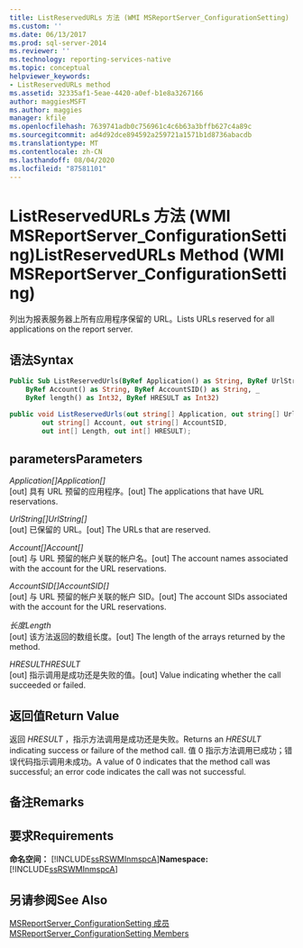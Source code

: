 ```yaml
---
title: ListReservedURLs 方法 (WMI MSReportServer_ConfigurationSetting) | Microsoft Docs
ms.custom: ''
ms.date: 06/13/2017
ms.prod: sql-server-2014
ms.reviewer: ''
ms.technology: reporting-services-native
ms.topic: conceptual
helpviewer_keywords:
- ListReservedURLs method
ms.assetid: 32335af1-5eae-4420-a0ef-b1e8a3267166
author: maggiesMSFT
ms.author: maggies
manager: kfile
ms.openlocfilehash: 7639741adb0c756961c4c6b63a3bffb627c4a89c
ms.sourcegitcommit: ad4d92dce894592a259721a1571b1d8736abacdb
ms.translationtype: MT
ms.contentlocale: zh-CN
ms.lasthandoff: 08/04/2020
ms.locfileid: "87581101"
---
```

# <a name="listreservedurls-method-wmi-msreportserver_configurationsetting"></a><span data-ttu-id="ed5c9-102">ListReservedURLs 方法 (WMI MSReportServer_ConfigurationSetting)</span><span class="sxs-lookup"><span data-stu-id="ed5c9-102">ListReservedURLs Method (WMI MSReportServer_ConfigurationSetting)</span></span>
  <span data-ttu-id="ed5c9-103">列出为报表服务器上所有应用程序保留的 URL。</span><span class="sxs-lookup"><span data-stu-id="ed5c9-103">Lists URLs reserved for all applications on the report server.</span></span>  
  
## <a name="syntax"></a><span data-ttu-id="ed5c9-104">语法</span><span class="sxs-lookup"><span data-stu-id="ed5c9-104">Syntax</span></span>  
  
```vb  
Public Sub ListReservedUrls(ByRef Application() as String, ByRef UrlString() as String, _  
    ByRef Account() as String, ByRef AccountSID() as String, _  
    ByRef length() as Int32, ByRef HRESULT as Int32)  
```  
  
```csharp  
public void ListReservedUrls(out string[] Application, out string[] UrlString,  
        out string[] Account, out string[] AccountSID,  
        out int[] Length, out int[] HRESULT);  
```  
  
## <a name="parameters"></a><span data-ttu-id="ed5c9-105">parameters</span><span class="sxs-lookup"><span data-stu-id="ed5c9-105">Parameters</span></span>  
 <span data-ttu-id="ed5c9-106">*Application[]*</span><span class="sxs-lookup"><span data-stu-id="ed5c9-106">*Application[]*</span></span>  
 <span data-ttu-id="ed5c9-107">[out] 具有 URL 预留的应用程序。</span><span class="sxs-lookup"><span data-stu-id="ed5c9-107">[out] The applications that have URL reservations.</span></span>  
  
 <span data-ttu-id="ed5c9-108">*UrlString[]*</span><span class="sxs-lookup"><span data-stu-id="ed5c9-108">*UrlString[]*</span></span>  
 <span data-ttu-id="ed5c9-109">[out] 已保留的 URL。</span><span class="sxs-lookup"><span data-stu-id="ed5c9-109">[out] The URLs that are reserved.</span></span>  
  
 <span data-ttu-id="ed5c9-110">*Account[]*</span><span class="sxs-lookup"><span data-stu-id="ed5c9-110">*Account[]*</span></span>  
 <span data-ttu-id="ed5c9-111">[out] 与 URL 预留的帐户关联的帐户名。</span><span class="sxs-lookup"><span data-stu-id="ed5c9-111">[out] The account names associated with the account for the URL reservations.</span></span>  
  
 <span data-ttu-id="ed5c9-112">*AccountSID[]*</span><span class="sxs-lookup"><span data-stu-id="ed5c9-112">*AccountSID[]*</span></span>  
 <span data-ttu-id="ed5c9-113">[out] 与 URL 预留的帐户关联的帐户 SID。</span><span class="sxs-lookup"><span data-stu-id="ed5c9-113">[out] The account SIDs associated with the account for the URL reservations.</span></span>  
  
 <span data-ttu-id="ed5c9-114">*长度*</span><span class="sxs-lookup"><span data-stu-id="ed5c9-114">*Length*</span></span>  
 <span data-ttu-id="ed5c9-115">[out] 该方法返回的数组长度。</span><span class="sxs-lookup"><span data-stu-id="ed5c9-115">[out] The length of the arrays returned by the method.</span></span>  
  
 <span data-ttu-id="ed5c9-116">*HRESULT*</span><span class="sxs-lookup"><span data-stu-id="ed5c9-116">*HRESULT*</span></span>  
 <span data-ttu-id="ed5c9-117">[out] 指示调用是成功还是失败的值。</span><span class="sxs-lookup"><span data-stu-id="ed5c9-117">[out] Value indicating whether the call succeeded or failed.</span></span>  
  
## <a name="return-value"></a><span data-ttu-id="ed5c9-118">返回值</span><span class="sxs-lookup"><span data-stu-id="ed5c9-118">Return Value</span></span>  
 <span data-ttu-id="ed5c9-119">返回 *HRESULT* ，指示方法调用是成功还是失败。</span><span class="sxs-lookup"><span data-stu-id="ed5c9-119">Returns an *HRESULT* indicating success or failure of the method call.</span></span> <span data-ttu-id="ed5c9-120">值 0 指示方法调用已成功；错误代码指示调用未成功。</span><span class="sxs-lookup"><span data-stu-id="ed5c9-120">A value of 0 indicates that the method call was successful; an error code indicates the call was not successful.</span></span>  
  
## <a name="remarks"></a><span data-ttu-id="ed5c9-121">备注</span><span class="sxs-lookup"><span data-stu-id="ed5c9-121">Remarks</span></span>  
  
## <a name="requirements"></a><span data-ttu-id="ed5c9-122">要求</span><span class="sxs-lookup"><span data-stu-id="ed5c9-122">Requirements</span></span>  
 <span data-ttu-id="ed5c9-123">**命名空间：** [!INCLUDE[ssRSWMInmspcA](../../includes/ssrswminmspca-md.md)]</span><span class="sxs-lookup"><span data-stu-id="ed5c9-123">**Namespace:** [!INCLUDE[ssRSWMInmspcA](../../includes/ssrswminmspca-md.md)]</span></span>  
  
## <a name="see-also"></a><span data-ttu-id="ed5c9-124">另请参阅</span><span class="sxs-lookup"><span data-stu-id="ed5c9-124">See Also</span></span>  
 [<span data-ttu-id="ed5c9-125">MSReportServer_ConfigurationSetting 成员</span><span class="sxs-lookup"><span data-stu-id="ed5c9-125">MSReportServer_ConfigurationSetting Members</span></span>](msreportserver-configurationsetting-members.md)  
  
  

